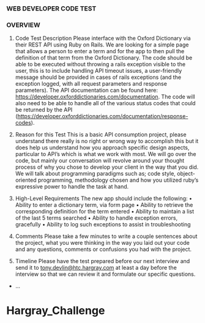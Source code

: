 ### WEB DEVELOPER CODE TEST 
### OVERVIEW 

1. Code Test Description 
Please interface with the Oxford Dictionary via their REST API using Ruby on Rails. We are looking for a simple  page that allows a person to enter a term and for the app to then pull the definition of that term from the Oxford  Dictionary. The code should be able to be executed without throwing a rails exception visible to the user, this is to  include handling API timeout issues, a user-friendly message should be provided in cases of rails exceptions (and the  exception logged, with all request parameters and response parameters). 
The API documentation can be found here: https://developer.oxforddictionaries.com/documentation. The code will  also need to be able to handle all of the various status codes that could be returned by the API  (https://developer.oxforddictionaries.com/documentation/response-codes).

2. Reason for this Test 
This is a basic API consumption project, please understand there really is no right or wrong way to accomplish this  but it does help us understand how you approach specific design aspects, particular to API’s which is what we work  with most. We will go over the code, but mainly our conversation will revolve around your thought process of why you  chose to develop your client in the way that you did. We will talk about programming paradigms such as; code style,  object-oriented programming, methodology chosen and how you utilized ruby’s expressive power to handle the task  at hand.

3. High-Level Requirements 
The new app should include the following: 
• Ability to enter a dictionary term, via form page 
• Ability to retrieve the corresponding definition for the term entered 
• Ability to maintain a list of the last 5 terms searched 
• Ability to handle exception errors, gracefully 
• Ability to log such exceptions to assist in troubleshooting 

4. Comments 
Please take a few minutes to write a couple sentences about the project, what you were thinking in the way you laid  out your code and any questions, comments or confusions you had with the project. 

5. Timeline 
Please have the test prepared before our next interview and send it to tony.devlin@htc.hargray.com at least a day  before the interview so that we can review it and formulate our specific questions.
* ...
# Hargray_Challenge
